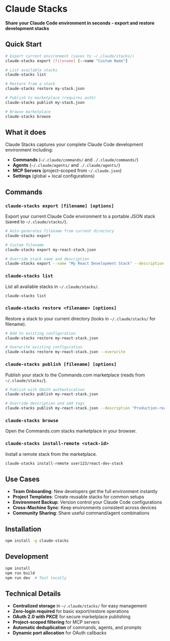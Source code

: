 # Claude Stacks

**Share your Claude Code environment in seconds - export and restore development stacks**

## Quick Start

```bash
# Export current environment (saves to ~/.claude/stacks/)
claude-stacks export [filename] [--name "Custom Name"]

# List available stacks
claude-stacks list

# Restore from a stack
claude-stacks restore my-stack.json

# Publish to marketplace (requires auth)
claude-stacks publish my-stack.json

# Browse marketplace
claude-stacks browse
```

## What it does

Claude Stacks captures your complete Claude Code development environment including:

- **Commands** (`~/.claude/commands/` and `./.claude/commands/`)
- **Agents** (`~/.claude/agents/` and `./.claude/agents/`)  
- **MCP Servers** (project-scoped from `~/.claude.json`)
- **Settings** (global + local configurations)

## Commands

### `claude-stacks export [filename] [options]`
Export your current Claude Code environment to a portable JSON stack (saved to `~/.claude/stacks/`).

```bash
# Auto-generates filename from current directory
claude-stacks export

# Custom filename  
claude-stacks export my-react-stack.json

# Override stack name and description
claude-stacks export --name "My React Development Stack" --description "Complete React setup with TypeScript and testing"
```

### `claude-stacks list`
List all available stacks in `~/.claude/stacks/`.

```bash
claude-stacks list
```

### `claude-stacks restore <filename> [options]`
Restore a stack to your current directory (looks in `~/.claude/stacks/` for filename).

```bash
# Add to existing configuration  
claude-stacks restore my-react-stack.json

# Overwrite existing configuration
claude-stacks restore my-react-stack.json --overwrite
```

### `claude-stacks publish [filename] [options]`  
Publish your stack to the Commands.com marketplace (reads from `~/.claude/stacks/`).

```bash
# Publish with OAuth authentication
claude-stacks publish my-react-stack.json

# Override description and add tags
claude-stacks publish my-react-stack.json --description "Production-ready React stack" --tags "react,typescript,testing" --public
```

### `claude-stacks browse`
Open the Commands.com stacks marketplace in your browser.

### `claude-stacks install-remote <stack-id>`
Install a remote stack from the marketplace.

```bash
claude-stacks install-remote user123/react-dev-stack
```

## Use Cases

- **Team Onboarding**: New developers get the full environment instantly
- **Project Templates**: Create reusable stacks for common setups  
- **Environment Backup**: Version control your Claude Code configurations
- **Cross-Machine Sync**: Keep environments consistent across devices
- **Community Sharing**: Share useful command/agent combinations  

## Installation

```bash
npm install -g claude-stacks
```

## Development

```bash
npm install
npm run build
npm run dev  # Test locally
```

## Technical Details

- **Centralized storage** in `~/.claude/stacks/` for easy management
- **Zero-login required** for basic export/restore operations
- **OAuth 2.0 with PKCE** for secure marketplace publishing  
- **Project-scoped filtering** for MCP servers
- **Automatic deduplication** of commands, agents, and prompts
- **Dynamic port allocation** for OAuth callbacks
